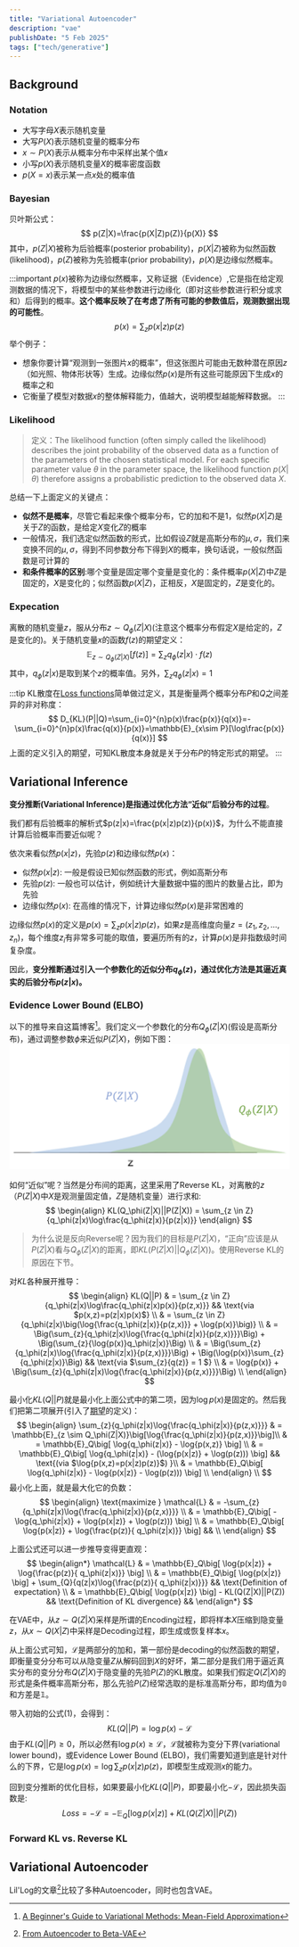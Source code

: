 ```yaml
---
title: "Variational Autoencoder"
description: "vae"
publishDate: "5 Feb 2025"
tags: ["tech/generative"]
---
```


## Background

### Notation
- 大写字母$X$表示随机变量
- 大写$P(X)$表示随机变量的概率分布
- $x\sim P(X)$表示从概率分布中采样出某个值$x$
- 小写$p(X)$表示随机变量$X$的概率密度函数
- $p(X=x)$表示某一点$x$处的概率值

### Bayesian
贝叶斯公式：
$$
p(Z|X)=\frac{p(X|Z)p(Z)}{p(X)}
$$
其中，$p(Z|X)$被称为后验概率(posterior probability)，$p(X|Z)$被称为似然函数(likelihood)，$p(Z)$被称为先验概率(prior probability)，$p(X)$是边缘似然概率。

:::important
$p(x)$被称为边缘似然概率，又称证据（Evidence）,它是指在给定观测数据的情况下，将模型中的某些参数进行边缘化（即对这些参数进行积分或求和）后得到的概率。**这个概率反映了在考虑了所有可能的参数值后，观测数据出现的可能性**。
$$
p(x)=\sum_{z}p(x|z)p(z)
$$
举个例子：
- 想象你要计算“观测到一张图片$x$的概率”，但这张图片可能由无数种潜在原因$z$（如光照、物体形状等）生成。边缘似然$p(x)$是所有这些可能原因下生成$x$的概率之和
- 它衡量了模型对数据$x$的整体解释能力，值越大，说明模型越能解释数据。
:::

### Likelihood
> 定义：The likelihood function (often simply called the likelihood) describes the joint probability of the observed data as a function of the parameters of the chosen statistical model. For each specific parameter value $\theta$  in the parameter space, the likelihood function $p(X | \theta)$ therefore assigns a probabilistic prediction to the observed data $X$.

总结一下上面定义的关键点：
- **似然不是概率**，尽管它看起来像个概率分布，它的加和不是$1$，似然$p(X|Z)$是关于$Z$的函数，是给定$X$变化$Z$的概率
- 一般情况，我们选定似然函数的形式，比如假设$Z$就是高斯分布的$\mu,\sigma$，我们来变换不同的$\mu, \sigma$，得到不同参数分布下得到$X$的概率，换句话说，一般似然函数是可计算的
- **和条件概率的区别**:哪个变量是固定哪个变量是变化的：条件概率$p(X|Z)$中$Z$是固定的，$X$是变化的；似然函数$p(X|Z)$，正相反，$X$是固定的，$Z$是变化的。

### Expecation
离散的随机变量$z$，服从分布$z \sim Q_{\phi}(Z|X)$(注意这个概率分布假定$X$是给定的，$Z$是变化的)。关于随机变量$x$的函数$f(z)$的期望定义：
$$
\mathbb{E}_{z \sim Q_{\phi}(Z|X)}[f(z)]=\sum_{z} q_{\phi}(z|x)\cdot f(z)
$$
其中，$q_{\phi}(z|x)$是取到某个$z$的概率值。另外，$\sum_{z} q_{\phi}(z|x)=1$

:::tip
KL散度在[Loss functions](https://www.s7ev3n.space/posts/loss/losses/#cross-entropy)简单做过定义，其是衡量两个概率分布$P$和$Q$之间差异的非对称度：
$$
D_{KL}(P||Q)=\sum_{i=0}^{n}p(x)\frac{p(x)}{q(x)}=-\sum_{i=0}^{n}p(x)\frac{q(x)}{p(x)}=\mathbb{E}_{x\sim P}[\log\frac{p(x)}{q(x)}]
$$
上面的定义引入的期望，可知KL散度本身就是关于分布$P$的特定形式的期望。
:::

## Variational Inference
**变分推断(Variational Inference)是指通过优化方法“近似”后验分布的过程**。

我们都有后验概率的解析式$p(z|x)=\frac{p(x|z)p(z)}{p(x)}$，为什么不能直接计算后验概率而要近似呢？

依次来看似然$p(x|z)$，先验$p(z)$和边缘似然$p(x)$：
- 似然$p(x|z)$: 一般是假设已知似然函数的形式，例如高斯分布
- 先验$p(z)$: 一般也可以估计，例如统计大量数据中猫的图片的数量占比，即为先验
- 边缘似然$p(x)$: 在高维的情况下，计算边缘似然$p(x)$是非常困难的

边缘似然$p(x)$的定义是$p(x)=\sum_{z}p(x|z)p(z)$，如果$z$是高维度向量$z=(z_1,z_2,...,z_n)$，每个维度$z_i$有非常多可能的取值，要遍历所有的$z$，计算$p(x)$是非指数级时间复杂度。

因此，**变分推断通过引入一个参数化的近似分布$q_{\phi}(z)$，通过优化方法是其逼近真实的后验分布$p(z|x)$。**
### Evidence Lower Bound (ELBO)
以下的推导来自这篇博客[^1]。我们定义一个参数化的分布$Q_{\phi}(Z|X)$(假设是高斯分布)，通过调整参数$\phi$来近似$P(Z|X)$，例如下图：
![q_p](./figs/q_p.png)

如何“近似”呢？当然是分布间的距离，这里采用了Reverse KL，对离散的$z$（$P(Z|X)$中$X$是观测量固定值，$Z$是随机变量）进行求和:
$$
\begin{align}
KL(Q_\phi(Z|X)||P(Z|X)) = \sum_{z \in Z}{q_\phi(z|x)\log\frac{q_\phi(z|x)}{p(z|x)}}    
\end{align}
$$

> 为什么说是反向Reverse呢？因为我们的目标是$P(Z|X)$，“正向”应该是从$P(Z|X)$看与$Q_\phi(Z|X)$的距离，即$KL(P(Z|X)||Q_\phi(Z|X))$。使用Reverse KL的原因在下节。

对$KL$各种展开推导：
$$
\begin{align} 
KL(Q||P) & = \sum_{z \in Z}{q_\phi(z|x)\log\frac{q_\phi(z|x)p(x)}{p(z,x)}} && \text{via $p(x,z)=p(z|x)p(x)$} \\ 
& = \sum_{z \in Z}{q_\phi(z|x)\big(\log{\frac{q_\phi(z|x)}{p(z,x)}} + \log{p(x)}\big)} \\ 
& = \Big(\sum_{z}{q_\phi(z|x)\log{\frac{q_\phi(z|x)}{p(z,x)}}}\Big) + \Big(\sum_{z}{\log{p(x)}q_\phi(z|x)}\Big) \\ 
& = \Big(\sum_{z}{q_\phi(z|x)\log{\frac{q_\phi(z|x)}{p(z,x)}}}\Big) + \Big(\log{p(x)}\sum_{z}{q_\phi(z|x)}\Big) && \text{via $\sum_{z}{q(z)} = 1 $} \\ 
& = \log{p(x)} + \Big(\sum_{z}{q_\phi(z|x)\log{\frac{q_\phi(z|x)}{p(z,x)}}}\Big)  \\ 
\end{align}
$$

最小化$KL(Q||P)$就是最小化上面公式中的第二项，因为$\log{p(x)}$是固定的。然后我们把第二项展开(引入了[期望](#expecation)的定义)：
$$
\begin{align} 
\sum_{z}{q_\phi(z|x)\log{\frac{q_\phi(z|x)}{p(z,x)}}} & = \mathbb{E}_{z \sim Q_\phi(Z|X)}\big[\log{\frac{q_\phi(z|x)}{p(z,x)}}\big]\\ 
& = \mathbb{E}_Q\big[ \log{q_\phi(z|x)} - \log{p(x,z)} \big] \\ 
& = \mathbb{E}_Q\big[ \log{q_\phi(z|x)} - (\log{p(x|z)} + \log(p(z))) \big] && \text{(via  $\log{p(x,z)=p(x|z)p(z)}$) }\\ 
& = \mathbb{E}_Q\big[ \log{q_\phi(z|x)} - \log{p(x|z)} - \log(p(z))) \big] \\ 
\end{align} \\
$$
最小化上面，就是最大化它的负数：
$$
\begin{align} 
\text{maximize } \mathcal{L} & = -\sum_{z}{q_\phi(z|x)\log{\frac{q_\phi(z|x)}{p(z,x)}}} \\ 
& = \mathbb{E}_Q\big[ -\log{q_\phi(z|x)} + \log{p(x|z)} + \log(p(z))) \big] \\ 
& =  \mathbb{E}_Q\big[ \log{p(x|z)} + \log{\frac{p(z)}{ q_\phi(z|x)}} \big] && \\ 
\end{align}
$$

上面公式还可以进一步推导变得更直观：
$$
\begin{align*} 
\mathcal{L} & =  \mathbb{E}_Q\big[ \log{p(x|z)} + \log{\frac{p(z)}{ q_\phi(z|x)}} \big] \\ 
& =   \mathbb{E}_Q\big[ \log{p(x|z)} \big] + \sum_{Q}{q(z|x)\log{\frac{p(z)}{ q_\phi(z|x)}}} && \text{Definition of expectation} \\ 
& =  \mathbb{E}_Q\big[ \log{p(x|z)} \big] - KL(Q(Z|X)||P(Z)) && \text{Definition of KL divergence} && 
\end{align*}
$$

在VAE中，从$z \sim Q(Z|X)$采样是所谓的Encoding过程，即将样本$X$压缩到隐变量$z$，从$x \sim Q(X|Z)$中采样是Decoding过程，即生成或恢复样本$x$。

从上面公式可知，$\mathcal{L}$是两部分的加和，第一部份是decoding的似然函数的期望，即衡量变分分布可以从隐变量$Z$从解码回到$X$的好坏，第二部分是我们用于逼近真实分布的变分分布$Q(Z|X)$于隐变量的先验$P(Z)$的KL散度。如果我们假定$Q(Z|X)$的形式是条件概率高斯分布，那么先验$P(Z)$经常选取的是标准高斯分布，即均值为$\mathbb{0}$和方差是$\mathbb{1}$。

带入初始的公式$(1)$，会得到：
$$
KL(Q||P)=\log{p(x)}-\mathcal{L}
$$
由于$KL(Q||P) \geq 0$，所以必然有$\log{p(x)} \geq \mathcal{L}$，$\mathcal{L}$就被称为变分下界(variational lower bound)，或Evidence Lower Bound (ELBO)，我们需要知道到底是针对什么的下界，它是$\log p(x)=\log \sum_{z}p(x|z)p(z)$，即模型生成观测$x$的能力。

回到变分推断的优化目标，如果要最小化$KL(Q||P)$，即要最小化$-\mathcal{L}$，因此损失函数是:
$$
Loss=-\mathcal{L}= -\mathbb{E}_Q\big[ \log{p(x|z)} \big] + KL(Q(Z|X)||P(Z))
$$

[^1]: [A Beginner's Guide to Variational Methods: Mean-Field Approximation](https://blog.evjang.com/2016/08/variational-bayes.html)

### Forward KL vs. Reverse KL


## Variational Autoencoder
Lil'Log的文章[^2]比较了多种Autoencoder，同时也包含VAE。
[^2]: [From Autoencoder to Beta-VAE](https://lilianweng.github.io/posts/2018-08-12-vae/)
